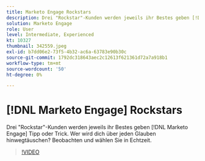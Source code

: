 ```yaml
---
title: Marketo Engage Rockstars
description: Drei "Rockstar"-Kunden werden jeweils ihr Bestes geben [!DNL Marketo Engage] Tipp oder Trick. Wer wird dich über jeden Glauben hinwegtäuschen? Beobachten und wählen Sie in Echtzeit.
solution: Marketo Engage
role: User
level: Intermediate, Experienced
kt: 10327
thumbnail: 342559.jpeg
exl-id: b7dd06e2-73f5-4b32-ac6a-63783e90b30c
source-git-commit: 1792dc318643aec2c12613f621361d72a7a918b1
workflow-type: tm+mt
source-wordcount: '50'
ht-degree: 0%

---
```


# [!DNL Marketo Engage] Rockstars

Drei &quot;Rockstar&quot;-Kunden werden jeweils ihr Bestes geben [!DNL Marketo Engage] Tipp oder Trick. Wer wird dich über jeden Glauben hinwegtäuschen? Beobachten und wählen Sie in Echtzeit.

>[!VIDEO](https://video.tv.adobe.com/v/342559/?quality=12&learn=on)
